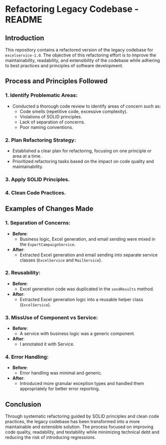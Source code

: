 # Refactoring Legacy Codebase - README

## Introduction
This repository contains a refactored version of the legacy codebase for `excelservice-1.0`. The objective of this refactoring effort is to improve the maintainability, readability, and extensibility of the codebase while adhering to best practices and principles of software development.

## Process and Principles Followed

### 1. Identify Problematic Areas:
- Conducted a thorough code review to identify areas of concern such as:
    - Code smells (repetitive code, excessive complexity).
    - Violations of SOLID principles.
    - Lack of separation of concerns.
    - Poor naming conventions.

### 2. Plan Refactoring Strategy:
- Established a clear plan for refactoring, focusing on one principle or area at a time.
- Prioritized refactoring tasks based on the impact on code quality and maintainability.

### 3. Apply SOLID Principles.

### 4. Clean Code Practices.

## Examples of Changes Made

### 1. Separation of Concerns:
- **Before**:
    - Business logic, Excel generation, and email sending were mixed in the `ExportCampaignService`.
- **After**:
    - Extracted Excel generation and email sending into separate service classes (`ExcelService` and `MailService`).

### 2. Reusability:
- **Before**:
    - Excel generation code was duplicated in the `sendResults` method.
- **After**:
    - Extracted Excel generation logic into a reusable helper class (`ExcelService`).

### 3. MissUse of Component vs Service:
- **Before**:
    - A service with business logic was a generic component.
- **After**:
    - I annotated it with Service.


### 4. Error Handling:
- **Before**:
    - Error handling was minimal and generic.
- **After**:
    - Introduced more granular exception types and handled them appropriately for better error reporting.

## Conclusion
Through systematic refactoring guided by SOLID principles and clean code practices, the legacy codebase has been transformed into a more maintainable and extensible solution. The process focused on improving code quality, readability, and testability while minimizing technical debt and reducing the risk of introducing regressions.

